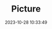 ---
weight: 1
images:
- /images/edited/250.jpeg
title: Picture
date: 2023-10-28 10:33:49
tags: [luminarneo,work,ilce7m3,person]
---